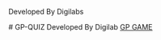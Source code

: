 <p>Developed By Digilabs</p>
# GP-QUIZ 
Developed By Digilab <a href="https://digilabteam.github.io/GPQUIZ21/">GP GAME </a>
